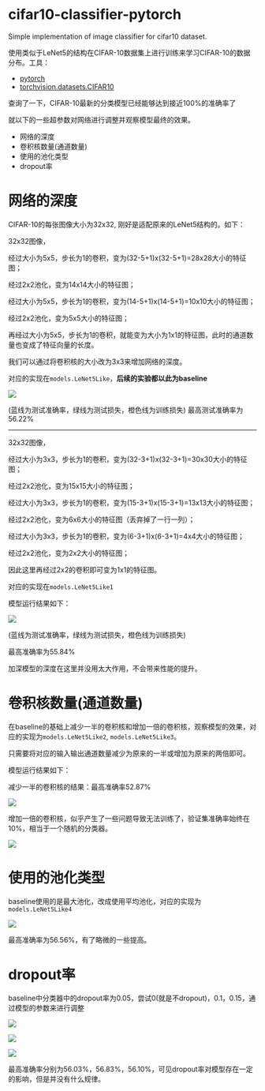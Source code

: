 # cifar10-classifier-pytorch
Simple implementation of image classifier for cifar10 dataset.

使用类似于LeNet5的结构在CIFAR-10数据集上进行训练来学习CIFAR-10的数据分布。工具：
* [pytorch](https://pytorch.org/)
* [torchvision.datasets.CIFAR10](https://pytorch.org/vision/stable/generated/torchvision.datasets.CIFAR10.html)

查询了一下，CIFAR-10最新的分类模型已经能够达到接近100%的准确率了

就以下的一些超参数对网络进行调整并观察模型最终的效果。
* 网络的深度
* 卷积核数量(通道数量)
* 使用的池化类型
* dropout率

# 网络的深度
CIFAR-10的每张图像大小为32x32, 刚好是适配原来的LeNet5结构的。如下：


32x32图像，

经过大小为5x5，步长为1的卷积，变为(32-5+1)x(32-5+1)=28x28大小的特征图；

经过2x2池化，变为14x14大小的特征图；

经过大小为5x5，步长为1的卷积，变为(14-5+1)x(14-5+1)=10x10大小的特征图；

经过2x2池化，变为5x5大小的特征图；

再经过大小为5x5，步长为1的卷积，就能变为大小为1x1的特征图，此时的通道数量也变成了特征向量的长度。

我们可以通过将卷积核的大小改为3x3来增加网络的深度。

对应的实现在`models.LeNet5Like`，**后续的实验都以此为baseline**

![](results/LeNet5Like-0.05.svg)

(蓝线为测试准确率，绿线为测试损失，橙色线为训练损失)
最高测试准确率为56.22%

---

32x32图像，

经过大小为3x3，步长为1的卷积，变为(32-3+1)x(32-3+1)=30x30大小的特征图；

经过2x2池化，变为15x15大小的特征图；

经过大小为3x3，步长为1的卷积，变为(15-3+1)x(15-3+1)=13x13大小的特征图；

经过2x2池化，变为6x6大小的特征图（丢弃掉了一行一列）；

经过大小为3x3，步长为1的卷积，变为(6-3+1)x(6-3+1)=4x4大小的特征图；

经过2x2池化，变为2x2大小的特征图；

因此这里再经过2x2的卷积即可变为1x1的特征图。

对应的实现在`models.LeNet5Like1`

模型运行结果如下：


![](results/LeNet5Like1-0.05.svg)

(蓝线为测试准确率，绿线为测试损失，橙色线为训练损失)

最高准确率为55.84%

加深模型的深度在这里并没用太大作用，不会带来性能的提升。

# 卷积核数量(通道数量)
在baseline的基础上减少一半的卷积核和增加一倍的卷积核，观察模型的效果，对应的实现为`models.LeNet5Like2`, `models.LeNet5Like3`。

只需要将对应的输入输出通道数量减少为原来的一半或增加为原来的两倍即可。

模型运行结果如下：

减少一半的卷积核的结果：最高准确率52.87%

![](results/LeNet5Like2-0.05.svg)

增加一倍的卷积核，似乎产生了一些问题导致无法训练了，验证集准确率始终在10%，相当于一个随机的分类器。

![](results/LeNet5Like3-0.05.svg)




# 使用的池化类型
baseline使用的是最大池化，改成使用平均池化，对应的实现为`models.LeNet5Like4`

![](results/LeNet5Like4-0.05.svg)

最高准确率为56.56%，有了略微的一些提高。

# dropout率
baseline中分类器中的dropout率为0.05，尝试0(就是不dropout)，0.1，0.15，通过模型的参数来进行调整

![](results/LeNet5Like-0.0.svg)

![](results/LeNet5Like-0.1.svg)

![](results/LeNet5Like-0.15.svg)

最高准确率分别为<span style="color=green">56.03%</span>，<span style="color red">56.83%</span>，<span style="color green">56.10%</span>，可见dropout率对模型存在一定的影响，但是并没有什么规律。
